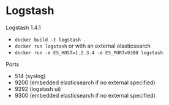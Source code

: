 # Logstash

Logstash 1.4.1


* `docker build -t logstash .`
* `docker run logstash`
 or with an external elasticsearch
* `docker run -e ES_HOST=1.2.3.4 -e ES_PORT=9300 logstash`

Ports

* 514 (syslog)
* 9200 (embedded elasticsearch if no external specified)
* 9292 (logstash ui)
* 9300 (embedded elasticsearch if no external specified)

